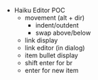 - Haiku Editor POC
  - movement (alt + dir)
    - indent/outdent
    - swap above/below
  - link display
  - link editor (in dialog)
  - item bullet display
  - shift enter for br
  - enter for new item
